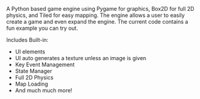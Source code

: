 A Python based game engine using Pygame for graphics, Box2D for full 2D physics, and Tiled for easy mapping.
The engine allows a user to easily create a game and even expand the engine. 
The current code contains a fun example you can try out.

Includes Built-in:
 - UI elements
 - UI auto generates a texture unless an image is given
 - Key Event Management
 - State Manager
 - Full 2D Physics
 - Map Loading
 - And much much more!


